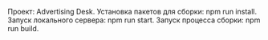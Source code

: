Проект: Advertising Desk.
Установка пакетов для сборки: npm run install.
Запуск локального сервера: npm run start.
Запуск процесса сборки: npm run build.
